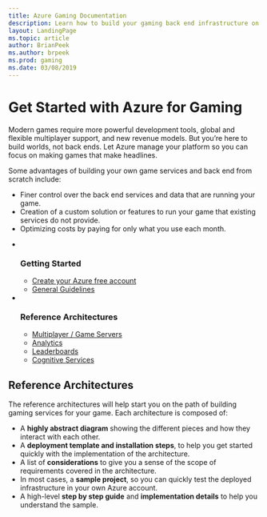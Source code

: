 ```yaml
---
title: Azure Gaming Documentation
description: Learn how to build your gaming back end infrastructure on Azure with reference architectures, samples, and more
layout: LandingPage
ms.topic: article
author: BrianPeek
ms.author: brpeek
ms.prod: gaming
ms.date: 03/08/2019
---
```


# Get Started with Azure for Gaming

Modern games require more powerful development tools, global and flexible multiplayer support, and new revenue models. But you’re here to build worlds, not back ends. Let Azure manage your platform so you can focus on making games that make headlines.

Some advantages of building your own game services and back end from scratch include:

* Finer control over the back end services and data that are running your game.
* Creation of a custom solution or features to run your game that existing services do not provide.
* Optimizing costs by paying for only what you use each month.

<ul class="cardsFTitle panelContent">
    <li>
        <div class="cardSize">
            <div class="cardPadding">
                <div class="card">
                    <div class="cardImageOuter">
                        <div class="cardImage">
                            <img src="https://docs.microsoft.com/media/common/i_get-started.svg" alt="" />
                        </div>
                    </div>
                    <div class="cardText">
                        <h3>Getting Started</h3>
                        <ul>
                            <li><a href="https://aka.ms/azfreegamedev">Create your Azure free account</a></li>
                            <li><a href="reference-architectures/general-guidelines.md">General Guidelines</a></li>
                        </ul>
                    </div>
                </div>
            </div>
        </div>
    </li>
    <li>
        <div class="cardSize">
            <div class="cardPadding">
                <div class="card">
                    <div class="cardImageOuter">
                        <div class="cardImage">
                            <img src="https://docs.microsoft.com/media/common/i_reference.svg" alt="" />
                        </div>
                    </div>
                    <div class="cardText">
                        <h3>Reference Architectures</h3>
                        <ul>
                            <li><a href="reference-architectures/multiplayer.md">Multiplayer / Game Servers</a></li>
                            <li><a href="reference-architectures/analytics.md">Analytics</a></li>
                            <li><a href="reference-architectures/leaderboard.md">Leaderboards</a></li>
                            <li><a href="reference-architectures/cognitive.md">Cognitive Services</a></li>
                        </ul>
                    </div>
                </div>
            </div>
        </div>
    </li>
</ul>

## Reference Architectures

The reference architectures will help start you on the path of building gaming services for your game. Each architecture is composed of:

* A **highly abstract diagram** showing the different pieces and how they interact with each other.
* A **deployment template and installation steps**, to help you get started quickly with the implementation of the architecture.
* A list of **considerations** to give you a sense of the scope of requirements covered in the architecture.
* In most cases, a **sample project**, so you can quickly test the deployed infrastructure in your own Azure account.
* A high-level **step by step guide** and **implementation details** to help you understand the sample.